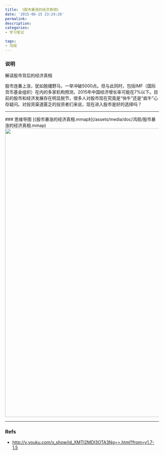 ```yaml
---
title: 《股市暴涨的经济真相》
date: '2015-06-15 23:24:26'
permalink: 
description: 
categories: 
- 学习笔记

tags: 
- 鸿观
---
```



### 说明
解读股市背后的经济真相
<br/>

股市连番上涨，犹如脱缰野马，一举冲破5000点。但与此同时，包括IMF（国际货币基金组织）在内的多家机构预测，2015年中国经济增长率可能在7%以下。目前的股市和经济发展存在明显脱节，很多人对股市现在究竟是“快牛”还是“疯牛”心存疑问。对投资渠道匮乏的投资者们来说，现在进入股市是好的选择吗？
<br/>


<hr/>
### 思维导图 [《股市暴涨的经济真相.mmap》](/assets/media/doc/鸿观/股市暴涨的经济真相.mmap)
<a href="/assets/media/img/鸿观/股市暴涨的经济真相.png" target="_blank">
    <img src="/assets/media/img/鸿观/股市暴涨的经济真相.png" width="942px"/>
</a>




<hr/>

### Refs
* http://v.youku.com/v_show/id_XMTI2MDI3OTA3Ng==.html?from=y1.7-1.5

